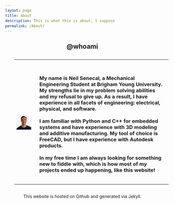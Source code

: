 ```yaml
---
layout: page
title: About
description: This is what this is about, I suppose
permalink: /About/
---
```


<center>
        <h2>@whoami</h2>
    <table style="margin: 30px 30px 30px 30px;">
        <tr>
            <th> </th>
        </tr>
        <tr>
            <td style text-align="left;"> <img src="\assets\img\personPhoto.jpg" alt="pfp" style="width:256px;"> </td>
            <td style="vertical-align:top; padding: 20px;"> <h3>
            My name is Neil Senecal, a Mechanical Engineering Student at Brigham Young University.<br> 
            My strengths lie in my problem solving abilities and my refusal to give up. As a result, I have experience in all facets of engineering: electrical, physical, and software.<br><br>
            I am familiar with Python and C++ for embedded systems and have experience with 3D modeling and additive manufacturing. My tool of choice is FreeCAD, but I have experience with Autodesk products.<br><br>
            In my free time I am always looking for something new to fiddle with, which is how most of my projects ended up happening, like this website!
            </h3></td>
        </tr>
    </table>
    <p></p> 
    <p>This website is hosted on Github and generated via Jekyll.</p>
</center>